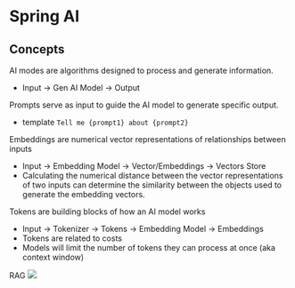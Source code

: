 # Spring AI

## Concepts

AI modes are algorithms designed to process and generate information.
- Input -> Gen AI Model -> Output

Prompts serve as input to guide the AI model to generate specific output.
- template `Tell me {prompt1} about {prompt2}`

Embeddings are numerical vector representations of relationships between inputs
- Input -> Embedding Model -> Vector/Embeddings -> Vectors Store
- Calculating the numerical distance between the vector representations of two inputs can determine the similarity between the objects used to generate the embedding vectors.

Tokens are building blocks of how an AI model works
- Input -> Tokenizer -> Tokens -> Embedding Model -> Embeddings
- Tokens are related to costs
- Models will limit the number of tokens they can process at once (aka context window)

RAG
![](./assets/images/30939100228371.png)
